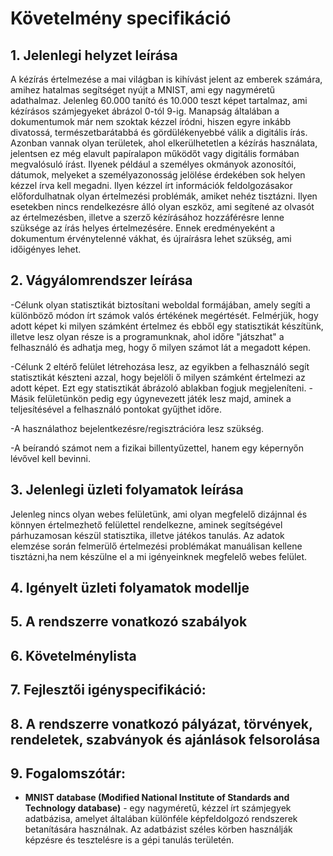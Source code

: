 # Követelmény specifikáció
## 1. Jelenlegi helyzet leírása
A kézírás értelmezése a mai világban is kihívást jelent az emberek számára, amihez hatalmas segítséget nyújt a MNIST, ami egy nagyméretű adathalmaz. Jelenleg 60.000 tanító és 10.000 teszt képet tartalmaz, ami kézírásos számjegyeket ábrázol 0-tól 9-ig. 
Manapság általában a dokumentumok már nem szoktak kézzel íródni, hiszen egyre inkább divatossá, természetbarátabbá és gördülékenyebbé válik a digitális írás. Azonban vannak olyan területek, ahol elkerülhetetlen a kézírás használata, jelentsen ez még elavult papíralapon működőt vagy digitális formában megvalósuló írást. Ilyenek például a személyes okmányok azonosítói, dátumok, melyeket a személyazonosság jelölése érdekében sok helyen kézzel írva kell megadni. 
Ilyen kézzel írt információk feldolgozásakor előfordulhatnak olyan értelmezési problémák, amiket nehéz tisztázni. Ilyen esetekben nincs rendelkezésre álló olyan eszköz, ami segítené az olvasót az értelmezésben, illetve a szerző kézírásához hozzáférésre lenne szüksége az írás helyes értelmezésére. Ennek eredményeként a dokumentum érvénytelenné vákhat, és újraírásra lehet szükség, ami időigényes lehet.

## 2. Vágyálomrendszer leírása
-Célunk olyan statisztikát biztosítani weboldal formájában, amely segíti a különböző módon írt számok valós értékének megértését. Felmérjük, hogy adott képet ki milyen számként értelmez és ebből egy statisztikát készítünk, illetve lesz olyan része is a programunknak, ahol időre "játszhat" a felhasználó és adhatja meg, hogy ő milyen számot lát a megadott képen.

-Célunk 2 eltérő felület létrehozása lesz, az egyikben a felhasználó segít statisztikát készteni azzal, hogy bejelöli ő milyen számként értelmezi az adott képet. Ezt egy statisztikát ábrázoló ablakban fogjuk megjeleníteni.
-Másik felületünkön pedig egy úgynevezett játék lesz majd, aminek a teljesítésével a felhasználó pontokat gyűjthet időre.

-A használathoz bejelentkezésre/regisztrációra lesz szükség.

-A beírandó számot nem a fizikai billentyűzettel, hanem egy képernyőn lévővel kell bevinni.


## 3. Jelenlegi üzleti folyamatok leírása

Jelenleg nincs olyan webes felületünk, ami olyan megfelelő dizájnnal és könnyen értelmezhető felülettel rendelkezne, aminek segítségével párhuzamosan készül statisztika, illetve játékos tanulás.
Az adatok elemzése során felmerülő értelmezési problémákat manuálisan kellene tisztázni,ha nem készülne el a mi igényeinknek megfelelő webes felület.

## 4. Igényelt üzleti folyamatok modellje
## 5. A rendszerre vonatkozó szabályok 
## 6. Követelménylista
## 7. Fejlesztői igényspecifikáció:
## 8. A rendszerre vonatkozó pályázat, törvények, rendeletek, szabványok és ajánlások felsorolása
## 9. Fogalomszótár:
- **MNIST database (Modified National Institute of Standards and Technology database)** - egy nagyméretű, kézzel írt számjegyek adatbázisa, amelyet általában különféle képfeldolgozó rendszerek betanítására használnak. Az adatbázist széles körben használják képzésre és tesztelésre is a gépi tanulás területén.
